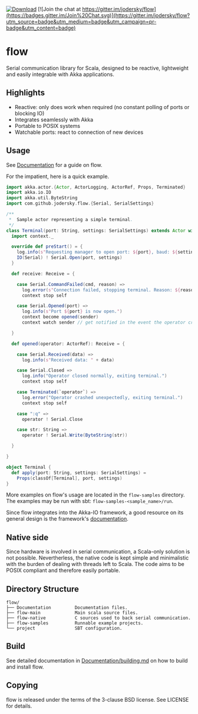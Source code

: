 [![Download](https://api.bintray.com/packages/jodersky/maven/flow/images/download.svg)](https://bintray.com/jodersky/maven/flow/_latestVersion)
[![Join the chat at https://gitter.im/jodersky/flow](https://badges.gitter.im/Join%20Chat.svg)](https://gitter.im/jodersky/flow?utm_source=badge&utm_medium=badge&utm_campaign=pr-badge&utm_content=badge)

# flow
Serial communication library for Scala, designed to be reactive, lightweight and easily integrable with Akka applications.

## Highlights
- Reactive: only does work when required (no constant polling of ports or blocking IO)
- Integrates seamlessly with Akka
- Portable to POSIX systems
- Watchable ports: react to connection of new devices

## Usage
See [Documentation](Documentation/README.md) for a guide on flow.

For the impatient, here is a quick example.

```scala
import akka.actor.{Actor, ActorLogging, ActorRef, Props, Terminated}
import akka.io.IO
import akka.util.ByteString
import com.github.jodersky.flow.{Serial, SerialSettings}

/**
 *  Sample actor representing a simple terminal.
 */
class Terminal(port: String, settings: SerialSettings) extends Actor with ActorLogging {
  import context._

  override def preStart() = {
    log.info(s"Requesting manager to open port: ${port}, baud: ${settings.baud}")
    IO(Serial) ! Serial.Open(port, settings)
  }

  def receive: Receive = {

    case Serial.CommandFailed(cmd, reason) =>
      log.error(s"Connection failed, stopping terminal. Reason: ${reason}")
      context stop self

    case Serial.Opened(port) =>
      log.info(s"Port ${port} is now open.")
      context become opened(sender)
      context watch sender // get notified in the event the operator crashes

  }

  def opened(operator: ActorRef): Receive = {

    case Serial.Received(data) =>
      log.info(s"Received data: " + data)

    case Serial.Closed =>
      log.info("Operator closed normally, exiting terminal.")
      context stop self

    case Terminated(`operator`) =>
      log.error("Operator crashed unexpectedly, exiting terminal.")
      context stop self

    case ":q" =>
      operator ! Serial.Close

    case str: String =>
      operator ! Serial.Write(ByteString(str))

  }

}

object Terminal {
  def apply(port: String, settings: SerialSettings) =
    Props(classOf[Terminal], port, settings)
}
```

More examples on flow's usage are located in the `flow-samples` directory. The examples may be run with sbt: `flow-samples-<sample_name>/run`.

Since flow integrates into the Akka-IO framework, a good resource on its general design is the framework's [documentation](http://doc.akka.io/docs/akka/2.4.0/scala/io.html).

## Native side
Since hardware is involved in serial communication, a Scala-only solution is not possible. Nevertherless, the native code is kept simple and minimalistic with the burden of dealing with threads left to Scala. The code aims to be POSIX compliant and therefore easily portable.

## Directory Structure
```
flow/
├── Documentation         Documentation files.
├── flow-main             Main scala source files.
├── flow-native           C sources used to back serial communication.
├── flow-samples          Runnable example projects.
└── project               SBT configuration.
```

## Build
See detailed documentation in [Documentation/building.md](Documentation/building.md) on how to build and install flow.

## Copying
flow is released under the terms of the 3-clause BSD license. See LICENSE for details.
